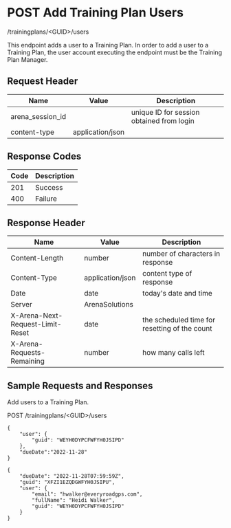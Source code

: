 # POST Add Training Plan Users


/trainingplans/&lt;GUID&gt;/users

This endpoint adds a user to a Training Plan. In order to add a user to  a Training Plan, the user account executing the endpoint must be the Training Plan Manager.  

## Request Header

| Name | Value | Description |
|  --- |  --- |  --- | 
| arena_session_id |   | unique ID for session obtained from login |
| content\-type | application/json |   |

## Response Codes

| Code | Description |
|  --- |  --- | 
| 201 | Success |
| 400 | Failure |

## Response Header

| Name | Value | Description |
|  --- |  --- |  --- | 
| Content\-Length | number | number of characters in response |
| Content\-Type | application/json | content type of response |
| Date | date | today's date and time |
| Server | ArenaSolutions |   |
| X\-Arena\-Next\-Request\-Limit\-Reset  | date | the scheduled time for resetting of the count |
| X\-Arena\-Requests\-Remaining  | number | how many calls left |

## Sample Requests and Responses
Add users to  a Training Plan.



POST /trainingplans/&lt;GUID&gt;/users



```
{
    "user": {
        "guid": "WEYH0DYPCFWFYH0JSIPD"
    },
    "dueDate":"2022-11-28"
}
```


```
{
    "dueDate": "2022-11-28T07:59:59Z",
    "guid": "XFZI1EZQDGWFYH0JSIPU",
    "user": {
        "email": "hwalker@everyroadgps.com",
        "fullName": "Heidi Walker",
        "guid": "WEYH0DYPCFWFYH0JSIPD"
    }
} 
```

